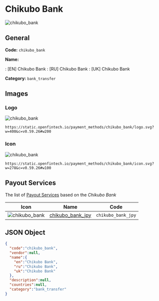 
# Chikubo Bank 
![chikubo_bank](https://static.openfintech.io/payment_methods/chikubo_bank/logo.svg?w=400&c=v0.59.26#w200)  

## General 
**Code:** `chikubo_bank` 
 
**Name:** 
 
:	[EN] Chikubo Bank 
:	[RU] Chikubo Bank 
:	[UK] Chikubo Bank 
 
**Category:** `bank_transfer` 
 

## Images 

### Logo 
![chikubo_bank](https://static.openfintech.io/payment_methods/chikubo_bank/logo.svg?w=400&c=v0.59.26#w200)  

```
https://static.openfintech.io/payment_methods/chikubo_bank/logo.svg?w=400&c=v0.59.26#w200
```  

### Icon 
![chikubo_bank](https://static.openfintech.io/payment_methods/chikubo_bank/icon.svg?w=278&c=v0.59.26#w100)  

```
https://static.openfintech.io/payment_methods/chikubo_bank/icon.svg?w=278&c=v0.59.26#w100
```  

## Payout Services 
 
The list of [Payout Services](/payout-services/) based on the _Chikubo Bank_ 

|Icon|Name|Code| 
|:---:|:---:|:---:| 
|![chikubo_bank](https://static.openfintech.io/payout_methods/chikubo_bank/icon.svg?w=278&c=v0.59.26#w40) |[chikubo_bank_jpy](/payout-services/chikubo_bank_jpy/)|`chikubo_bank_jpy`| 
 

## JSON Object 

```json
{
  "code":"chikubo_bank",
  "vendor":null,
  "name":{
    "en":"Chikubo Bank",
    "ru":"Chikubo Bank",
    "uk":"Chikubo Bank"
  },
  "description":null,
  "countries":null,
  "category":"bank_transfer"
}
```  
